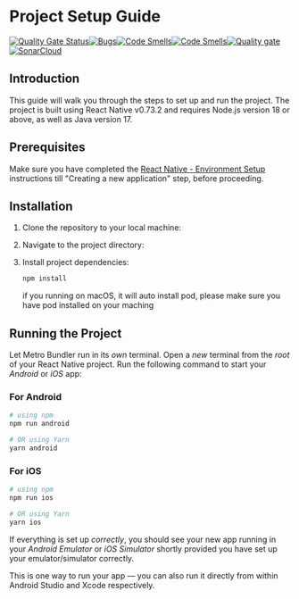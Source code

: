 # Project Setup Guide
[![Quality Gate Status](https://sonarcloud.io/api/project_badges/measure?project=Schitzos_PokeQuest&metric=alert_status)](https://sonarcloud.io/summary/new_code?id=Schitzos_PokeQuest)[![Bugs](https://sonarcloud.io/api/project_badges/measure?project=Schitzos_PokeQuest&metric=bugs)](https://sonarcloud.io/summary/new_code?id=Schitzos_PokeQuest)[![Code Smells](https://sonarcloud.io/api/project_badges/measure?project=Schitzos_PokeQuest&metric=code_smells)](https://sonarcloud.io/summary/new_code?id=Schitzos_PokeQuest)[![Code Smells](https://sonarcloud.io/api/project_badges/measure?project=Schitzos_PokeQuest&metric=code_smells)](https://sonarcloud.io/summary/new_code?id=Schitzos_PokeQuest)[![Quality gate](https://sonarcloud.io/api/project_badges/quality_gate?project=Schitzos_PokeQuest)](https://sonarcloud.io/summary/new_code?id=Schitzos_PokeQuest)[![SonarCloud](https://sonarcloud.io/images/project_badges/sonarcloud-black.svg)](https://sonarcloud.io/summary/new_code?id=Schitzos_PokeQuest)

## Introduction

This guide will walk you through the steps to set up and run the project. The project is built using React Native v0.73.2 and requires Node.js version 18 or above, as well as Java version 17.

## Prerequisites

Make sure you have completed the [React Native - Environment Setup](https://reactnative.dev/docs/environment-setup) instructions till "Creating a new application" step, before proceeding.

## Installation

1. Clone the repository to your local machine:
2. Navigate to the project directory:
3. Install project dependencies:

    ```bash
    npm install
    ```

   if you running on macOS, it will auto install pod, please make sure you have pod installed on your maching

## Running the Project

Let Metro Bundler run in its _own_ terminal. Open a _new_ terminal from the _root_ of your React Native project. Run the following command to start your _Android_ or _iOS_ app:

### For Android

```bash
# using npm
npm run android

# OR using Yarn
yarn android
```

### For iOS

```bash
# using npm
npm run ios

# OR using Yarn
yarn ios
```

If everything is set up _correctly_, you should see your new app running in your _Android Emulator_ or _iOS Simulator_ shortly provided you have set up your emulator/simulator correctly.

This is one way to run your app — you can also run it directly from within Android Studio and Xcode respectively.
